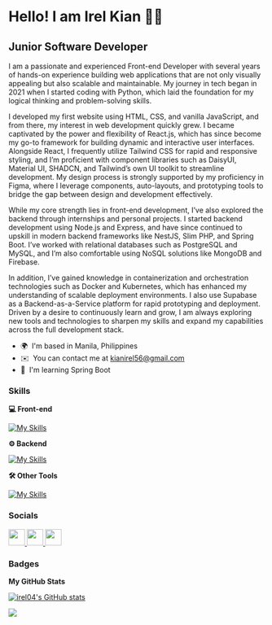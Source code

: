 Hello! I am Irel Kian 👩‍💻 
============================================================================================================================================

Junior Software Developer
------------------------

I am a passionate and experienced Front-end Developer with several years of hands-on experience building web applications that are not only visually appealing but also scalable and maintainable. My journey in tech began in 2021 when I started coding with Python, which laid the foundation for my logical thinking and problem-solving skills. 

I developed my first website using HTML, CSS, and vanilla JavaScript, and from there, my interest in web development quickly grew. I became captivated by the power and flexibility of React.js, which has since become my go-to framework for building dynamic and interactive user interfaces. Alongside React, I frequently utilize Tailwind CSS for rapid and responsive styling, and I’m proficient with component libraries such as DaisyUI, Material UI, SHADCN, and Tailwind’s own UI toolkit to streamline development. 
My design process is strongly supported by my proficiency in Figma, where I leverage components, auto-layouts, and prototyping tools to bridge the gap between design and development effectively. 

While my core strength lies in front-end development, I’ve also explored the backend through internships and personal projects. I started backend development using Node.js and Express, and have since continued to upskill in modern backend frameworks like NestJS, Slim PHP, and Spring Boot. I’ve worked with relational databases such as PostgreSQL and MySQL, and I’m also comfortable using NoSQL solutions like MongoDB and Firebase. 

In addition, I’ve gained knowledge in containerization and orchestration technologies such as Docker and Kubernetes, which has enhanced my understanding of scalable deployment environments. I also use Supabase as a Backend-as-a-Service platform for rapid prototyping and deployment. 
Driven by a desire to continuously learn and grow, I am always exploring new tools and technologies to sharpen my skills and expand my capabilities across the full development stack.

* 🌍  I'm based in Manila, Philippines
* ✉️  You can contact me at [kianirel56@gmail.com](mailto:kianirel56@gmail.com)
* 🧠  I'm learning Spring Boot

### Skills

**💻 Front-end**

[![My Skills](https://skillicons.dev/icons?i=react,js,ts,html,css,next,tailwind,materialui)](https://skillicons.dev)

**⚙ Backend**

[![My Skills](https://skillicons.dev/icons?i=java,spring,nodejs,express,nestjs,php,postgres,mysql,mongodb,supabase,firebase,docker)](https://skillicons.dev)

**🛠 Other Tools**

[![My Skills](https://skillicons.dev/icons?i=vscode,postman,arduino,git,bash)](https://skillicons.dev)




### Socials

<p align="left"> <a href="https://www.facebook.com/kianirel.dev" target="_blank" rel="noreferrer"> <picture> <source media="(prefers-color-scheme: dark)" srcset="https://raw.githubusercontent.com/danielcranney/readme-generator/main/public/icons/socials/facebook-dark.svg" /> <source media="(prefers-color-scheme: light)" srcset="https://raw.githubusercontent.com/danielcranney/readme-generator/main/public/icons/socials/facebook.svg" /> <img src="https://raw.githubusercontent.com/danielcranney/readme-generator/main/public/icons/socials/facebook.svg" width="32" height="32" /> </picture> </a> <a href="https://www.github.com/irel04" target="_blank" rel="noreferrer"> <picture> <source media="(prefers-color-scheme: dark)" srcset="https://raw.githubusercontent.com/danielcranney/readme-generator/main/public/icons/socials/github-dark.svg" /> <source media="(prefers-color-scheme: light)" srcset="https://raw.githubusercontent.com/danielcranney/readme-generator/main/public/icons/socials/github.svg" /> <img src="https://raw.githubusercontent.com/danielcranney/readme-generator/main/public/icons/socials/github.svg" width="32" height="32" /> </picture> </a> <a href="https://www.linkedin.com/in/kianirel" target="_blank" rel="noreferrer"> <picture> <source media="(prefers-color-scheme: dark)" srcset="https://raw.githubusercontent.com/danielcranney/readme-generator/main/public/icons/socials/linkedin-dark.svg" /> <source media="(prefers-color-scheme: light)" srcset="https://raw.githubusercontent.com/danielcranney/readme-generator/main/public/icons/socials/linkedin.svg" /> <img src="https://raw.githubusercontent.com/danielcranney/readme-generator/main/public/icons/socials/linkedin.svg" width="32" height="32" /> </picture> </a></p>

### Badges

<b>My GitHub Stats</b>

<a href="http://www.github.com/irel04"><img src="https://github-readme-stats.vercel.app/api?username=irel04&show_icons=true&hide=&count_private=true&title_color=0891b2&text_color=ffffff&icon_color=0891b2&bg_color=1c1917&hide_border=true&show_icons=true" alt="irel04's GitHub stats" /></a>

<a href="http://www.github.com/irel04"><img src="https://github-readme-streak-stats.herokuapp.com/?user=irel04&stroke=ffffff&background=1c1917&ring=0891b2&fire=0891b2&currStreakNum=ffffff&currStreakLabel=0891b2&sideNums=ffffff&sideLabels=ffffff&dates=ffffff&hide_border=true" /></a>
